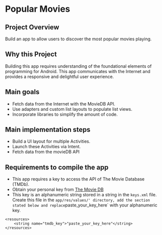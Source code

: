 # Popular Movies

## Project Overview
Build an app to allow users to discover the most popular movies playing. 

## Why this Project

Building this app requires understanding of the foundational elements of programming for Android. This app communicates with the Internet and provides a responsive and delightful user experience.


## Main goals

- Fetch data from the Internet with the MovieDB API.
- Use adapters and custom list layouts to populate list views.
- Incorporate libraries to simplify the amount of code.


## Main implementation steps

- Build a UI layout for multiple Activities.
- Launch these Activities via Intent.
- Fetch data from the movieDB API

## Requirements to compile the app

- This app requires a key to access the API of The Movie Database (TMDb).
- Obtain your personal key from [The Movie DB](https://www.themoviedb.org/account/signup)
- This key is an alphanumeric string stored in a string in the `keys.xml` file. Create this file in the `app/res/values/' directory, add the `<resources>` section stated below and replace `paste_your_key_here` with your alphanumeric key.

```
<resources>
    <string name="tmdb_key">"paste_your_key_here"</string>
</resources>
```



